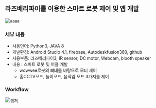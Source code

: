 ## 라즈베리파이를 이용한 스마트 로봇 제어 및 앱 개발
![aaaa](https://user-images.githubusercontent.com/78400692/107006681-dccbbf00-67d4-11eb-8ac1-0a7aa708b8a2.JPG)

### 세부 내용
- 사용언어: Python3, JAVA 8
- 개발환경: Android Studio 4.1, firebase, Autodeskfusion360, github
- 사용부품: 라즈베리파이3, IR sensor, DC motor, Webcam, blooth speaker
- 내용 : 스마트 로봇 및 어플 개발  
    - wowwee로봇의 뼈대를 바탕으로 모터 제어  
    - 홈CCTV모드, 놀이모드, 움직임 모드 3가지를 제어

### Workflow
![캡처](https://user-images.githubusercontent.com/78400692/107006589-b3ab2e80-67d4-11eb-9f4f-538606aea2db.JPG)
